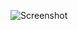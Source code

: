 ![Screenshot](https://raw.githubusercontent.com/Cryakl/Ultimate-RAT-Collection/refs/heads/main/CraxsRat/Mods/Cobra/Screenshot.png)
